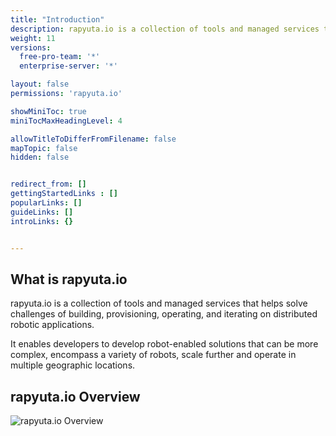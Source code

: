 ```yaml
---
title: "Introduction"
description: rapyuta.io is a collection of tools and managed services that helps solve challenges of building, provisioning, operating, and iterating on distributed robotic applications.
weight: 11
versions:
  free-pro-team: '*'
  enterprise-server: '*'

layout: false
permissions: 'rapyuta.io'

showMiniToc: true
miniTocMaxHeadingLevel: 4

allowTitleToDifferFromFilename: false
mapTopic: false
hidden: false


redirect_from: []
gettingStartedLinks : []
popularLinks: []
guideLinks: []
introLinks: {}


---
```


## What is rapyuta.io

rapyuta.io is a collection of tools and managed services that helps solve challenges of building, provisioning, operating, and iterating on distributed robotic applications.

It enables developers to develop robot-enabled solutions that can be more complex, encompass a variety of robots, scale further and operate in multiple geographic locations.

## rapyuta.io Overview

![ rapyuta.io Overview](/images/getting-started/rapyuta.io_overview.png "Overview")
<!--### Overview Map

> {{%expand "Secure onboarding and management of robots" %}}

  * Easily onboard robots to rapyuta.io with the one-click onboarding process.
  * Access your robot’s state from anywhere with real-time remote monitoring of the system.
  * Configure device parameters remotely to meet the changing demands and environments.
  * Remotely analyze with live logs, historical logs, and ROS bags.
  * Debug and troubleshoot with secure remote SSH.
{{%/expand%}}

> {{%expand "Simplified communication between robots and cloud"%}}

  *  Get out-of-the-box encrypted machine-to-machine and machine-to-cloud communication.
  * Communication between remote sites over HTTPS or TLS.
  * No infrastructure modifications or overheads are needed.
{{%/expand%}}

> {{%expand "Powerful cloud computation and storage"%}}

  * Access powerful computation and a wide range of storage options to overcome onboard limitations of the device.
  * Describe complex applications with multiple executables and components that can span across cloud, edge, and devices.
{{%/expand%}}


> {{%expand "Software Lifecycle Management"%}}

  * Build, deploy and manage your applications on the cloud and devices with a unified set of tools.
  * Analyze the state of your deployments with introspection information about statuses, phases, and failure codes.
{{%/expand%}}

To view the different layers of the rapyuta.io platform, [click here](/images/chapters/understand-rio/rapyuta-layers.jpg?class=shadow,border&width=60pc)


Get started with a [quick walkthrough](/2_getting-started/23_turtlesim_on_cloud). 


<!--## Vision

Our mission is to empower lives with connected machines. Machine - from
robots, automation equipment, servers to network devices - connected and
coordinated in a streamlined way to increase efficiency and reduce
the human effort in 3K - kitanai (dirty), kiken (dangerous),
kitsui (demanding) - work.


To make these machines more accessible, we follow the cloud robotics
model defined as


> Cloud Robotics is a model enabling self-service, elastic, and ubiquitous access to a shared pool of robotics resources with open interfaces.


This model is inspired by the cloud computing model [1] is a broader
definition of Cloud Robotics compared to the Cloud-connected Robotics
definition by Kuffner[2].



[1]Mell, Peter, and Tim Grance. "The NIST definition of cloud computing."(2011).

[2]Kuffner, James. “Cloud-Enabled-Robots”  (2010)



## Our Origins

Our journey on Cloud Robotics started with [RoboEarth](http://roboearth.ethz.ch/), an EU-funded project 
from 2010 to 2014,  whose goal is to create an **internet for robots**, where 
robots could enjoy both a **shared** (via a common knowledge base) and an **extended** (via servers in a data center) brain.



The founding members of what would become Rapyuta Robotics made up the
ETH Zurich team of the RoboEarth project. Our partners included six
universities and the Dutch electronics giant Philips. For more details
on our prior work, have a look at the following papers and videos:



* G. Mohanarajah, D. Hunziker, R. D'Andrea and M. Waibel, "[Rapyuta: A Cloud Robotics Platform](http://ieeexplore.ieee.org/stamp/stamp.jsp?tp=&arnumber=6853392&isnumber=7079441)," in IEEE Transactions on Automation Science and Engineering, vol. 12, no. 2, pp. 481-493, April 2015.

* G. Mohanarajah, V. Usenko, M. Singh, R. D'Andrea and M. Waibel, "[Cloud-Based Collaborative 3D Mapping in Real-Time With Low-Cost Robots](http://ieeexplore.ieee.org/stamp/stamp.jsp?tp=&arnumber=7057681&isnumber=7079441)," in IEEE Transactions on Automation Science and Engineering, vol. 12, no. 2, pp. 423-431, April 2015.


## Videos
[Building an internet for robots](https://youtu.be/7JHbpdt8Av8)
{{< youtube id="7JHbpdt8Av8" title="Building an internet for robots" >}}

  ​   
[Rapyuta: A Cloud Robotics Framework](https://youtu.be/4-ir1ieqKyc)
{{< youtube id="4-ir1ieqKyc" title="Rapyuta: A Cloud Robotics Framework" >}}

​[Cloud based collaborative 3D mapping in real-time with low-cost robots](https://youtu.be/sZBSQrks5Hw)
{{< youtube id="sZBSQrks5Hw" title="Cloud based collaborative 3D mapping in real-time with low-cost robots" >}}
​

